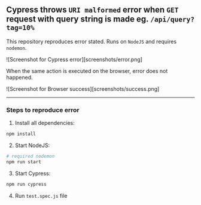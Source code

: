 ## Cypress throws `URI malformed` error when `GET` request with query string is made eg. `/api/query?tag=10%`

This repository reproduces error stated. Runs on `NodeJS` and requires `nodemon`.

![Screenshot for Cypress error][screenshots/error.png]

When the same action is executed on the browser, error does not happened.

![Screenshot for Browser success][screenshots/success.png]

---

### Steps to reproduce error

1. Install all dependencies:
```bash
npm install
```

2. Start NodeJS:
```bash
# required nodemon
npm run start
```

3. Start Cypress:
```bash
npm run cypress
```

4. Run `test.spec.js` file
